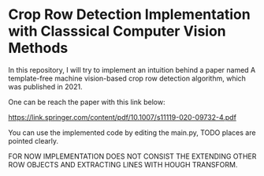 # Crop Row Detection Implementation with Classsical Computer Vision Methods

  In this repository, I will try to implement an intuition behind a paper named A template-free machine vision-based crop row detection algorithm, which was published in 2021.

One can be reach the paper with this link below:

https://link.springer.com/content/pdf/10.1007/s11119-020-09732-4.pdf


You can use the implemented code by editing the main.py, TODO places are pointed clearly.

FOR NOW IMPLEMENTATION DOES NOT CONSIST THE EXTENDING OTHER ROW OBJECTS AND EXTRACTING LINES WITH HOUGH TRANSFORM.
